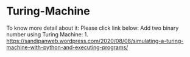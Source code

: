 # Turing-Machine
To know more detail about it: Please click link below:
Add two binary number using Turing Machine: 1.	https://sandipanweb.wordpress.com/2020/08/08/simulating-a-turing-machine-with-python-and-executing-programs/
